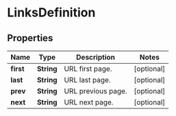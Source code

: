 

# LinksDefinition


## Properties

| Name | Type | Description | Notes |
|------------ | ------------- | ------------- | -------------|
|**first** | **String** | URL first page. |  [optional] |
|**last** | **String** | URL last page. |  [optional] |
|**prev** | **String** | URL previous page. |  [optional] |
|**next** | **String** | URL next page. |  [optional] |



